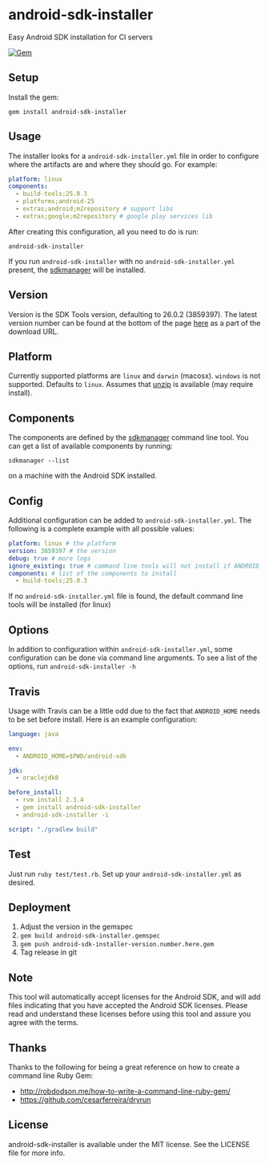 # android-sdk-installer
Easy Android SDK installation for CI servers

[![Gem](https://img.shields.io/gem/v/android-sdk-installer.svg)](https://rubygems.org/gems/android-sdk-installer)

## Setup
Install the gem:
```
gem install android-sdk-installer
```

## Usage
The installer looks for a `android-sdk-installer.yml` file in order to configure where the artifacts are and where they should go.
For example:
```yaml
platform: linux
components:
  - build-tools;25.0.3
  - platforms;android-25
  - extras;android;m2repository # support libs
  - extras;google;m2repository # google play services lib
```
After creating this configuration, all you need to do is run:
```shell
android-sdk-installer
```
If you run `android-sdk-installer` with no `android-sdk-installer.yml` present, the [sdkmanager](https://developer.android.com/studio/command-line/sdkmanager.html) will be installed.

## Version
Version is the SDK Tools version, defaulting to 26.0.2 (3859397). The latest version number can be found at the bottom of the page [here](https://developer.android.com/studio/index.html) as a part of the download URL.

## Platform
Currently supported platforms are `linux` and `darwin` (macosx). `windows` is not supported. Defaults to `linux`. Assumes that [unzip](https://linux.die.net/man/1/unzip) is available (may require install).

## Components
The components are defined by the [sdkmanager](https://developer.android.com/studio/command-line/sdkmanager.html) command line tool. You can get a list of available components by running:
```shell
sdkmanager --list
```
on a machine with the Android SDK installed.

## Config
Additional configuration can be added to `android-sdk-installer.yml`. The following is a complete example with all possible values:
```yaml
platform: linux # the platform
version: 3859397 # the version
debug: true # more logs
ignore_existing: true # command line tools will not install if ANDROID_HOME is found. Forces installation 
components: # list of the components to install
  - build-tools;25.0.3
```
If no `android-sdk-installer.yml` file is found, the default command line tools will be installed (for linux)

## Options
In addition to configuration within `android-sdk-installer.yml`, some configuration can be done via command line arguments. To see a list of the options, run `android-sdk-installer -h`

## Travis
Usage with Travis can be a little odd due to the fact that `ANDROID_HOME` needs to be set before install. Here is an example configuration:
```yml
language: java

env:
  - ANDROID_HOME=$PWD/android-sdk

jdk:
  - oraclejdk8

before_install:
  - rvm install 2.3.4
  - gem install android-sdk-installer
  - android-sdk-installer -i

script: "./gradlew build"
```

## Test
Just run `ruby test/test.rb`. Set up your `android-sdk-installer.yml` as desired.

## Deployment
1. Adjust the version in the gemspec
2. `gem build android-sdk-installer.gemspec`
3. `gem push android-sdk-installer-version.number.here.gem`
4. Tag release in git

## Note
This tool will automatically accept licenses for the Android SDK, and will add files indicating that you have accepted the Android SDK licenses. Please read and understand these licenses before using this tool and assure you agree with the terms. 

## Thanks
Thanks to the following for being a great reference on how to create a command line Ruby Gem:
  - http://robdodson.me/how-to-write-a-command-line-ruby-gem/
  - https://github.com/cesarferreira/dryrun

## License

android-sdk-installer is available under the MIT license. See the LICENSE file for more info.
